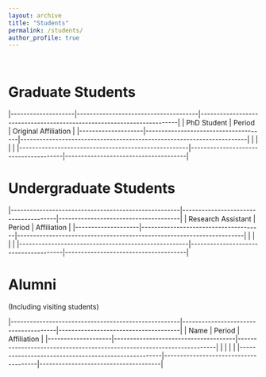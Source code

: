 ```yaml
---
layout: archive
title: "Students"
permalink: /students/
author_profile: true
---
```


<br>

Graduate Students
======

|--------------------|--------------------------------------|-----------------------------------------------------------------------|
| PhD Student        | Period                               | Original Affiliation                                                  |
|--------------------|--------------------------------------|-----------------------------------------------------------------------|
|             |                      |                    |
|-----------------------------------------------------|--------------------------------------|--------------------------------------|


Undergraduate Students
======

|-----------------------------------------------------|--------------------------------------|--------------------------------------|
| Research Assistant                                  | Period                               | Affiliation                          |
|--------------------|--------------------------------------|-----------------------------------------------------------------------|
|             |                      |                    |
|-----------------------------------------------------|--------------------------------------|--------------------------------------|

Alumni
======

(Including visiting students)

|-----------------------------------------------------|--------------------------------------|--------------------------------------|
| Name                                                | Period                               | Affiliation                          |
|--------------------|--------------------------------------|-----------------------------------------------------------------------|
|             |                      |                    |
|-----------------------------------------------------|--------------------------------------|--------------------------------------|
